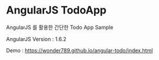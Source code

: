 # AngularJS TodoApp
AngularJS 를 활용한 간단한 Todo App Sample

AngularJS Version : 1.6.2

Demo : https://wonder789.github.io/angular-todo/index.html
